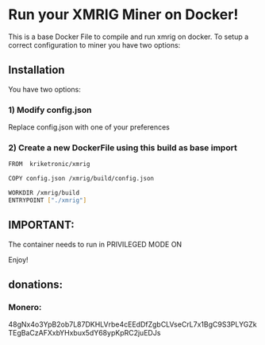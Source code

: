 # Run your XMRIG Miner on Docker!

This is a base Docker File to compile and run xmrig on docker. To setup a correct configuration to miner you have two options:

## Installation

You have two options:

### 1) Modify config.json
Replace config.json with one of your preferences

### 2) Create a new DockerFile using this build as base import

```bash
FROM  kriketronic/xmrig

COPY config.json /xmrig/build/config.json

WORKDIR /xmrig/build
ENTRYPOINT ["./xmrig"]
```

## IMPORTANT:
The container needs to run in PRIVILEGED MODE ON

Enjoy!

## donations:
### Monero:
48gNx4o3YpB2ob7L87DKHLVrbe4cEEdDfZgbCLVseCrL7x1BgC9S3PLYGZkTEgBaCzAFXxbYHxbux5dY68ypKpRC2juEDJs